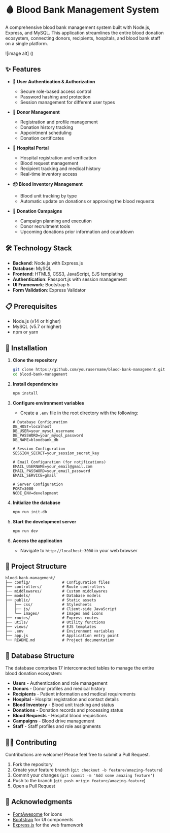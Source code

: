# 🩸 Blood Bank Management System

A comprehensive blood bank management system built with Node.js, Express, and MySQL. This application streamlines the entire blood donation ecosystem, connecting donors, recipients, hospitals, and blood bank staff on a single platform.

![image alt] ()

## ✨ Features

- **🔐 User Authentication & Authorization**
  - Secure role-based access control
  - Password hashing and protection
  - Session management for different user types

- **👤 Donor Management**
  - Registration and profile management
  - Donation history tracking
  - Appointment scheduling
  - Donation certificates 

- **🏥 Hospital Portal**
  - Hospital registration and verification
  - Blood request management
  - Recipient tracking and medical history
  - Real-time inventory access

- **📦 Blood Inventory Management**
  - Blood unit tracking by type
  - Automatic update on donations or approving the blood requests

- **🎯 Donation Campaigns**
  - Campaign planning and execution
  - Donor recruitment tools
  - Upcoming donations prior information and countdown


## 🛠️ Technology Stack

- **Backend**: Node.js with Express.js
- **Database**: MySQL
- **Frontend**: HTML5, CSS3, JavaScript, EJS templating
- **Authentication**: Passport.js with session management
- **UI Framework**: Bootstrap 5
- **Form Validation**: Express Validator

## 📋 Prerequisites

- Node.js (v14 or higher)
- MySQL (v5.7 or higher)
- npm or yarn

## 🚀 Installation

1. **Clone the repository**
   ```bash
   git clone https://github.com/yourusername/blood-bank-management.git](https://github.com/ayushdongre01/Blood_Bank_Management_System.git
   cd blood-bank-management
   ```

2. **Install dependencies**
   ```bash
   npm install
   ```

3. **Configure environment variables**
   - Create a `.env` file in the root directory with the following:
   ```
   # Database Configuration
   DB_HOST=localhost
   DB_USER=your_mysql_username
   DB_PASSWORD=your_mysql_password
   DB_NAME=bloodbank_db

   # Session Configuration
   SESSION_SECRET=your_session_secret_key

   # Email Configuration (for notifications)
   EMAIL_USERNAME=your_email@gmail.com
   EMAIL_PASSWORD=your_email_password
   EMAIL_SERVICE=gmail

   # Server Configuration
   PORT=3000
   NODE_ENV=development
   ```

4. **Initialize the database**
   ```bash
   npm run init-db
   ```

5. **Start the development server**
   ```bash
   npm run dev
   ```

6. **Access the application**
   - Navigate to `http://localhost:3000` in your web browser


## 📁 Project Structure

```
blood-bank-management/
├── config/              # Configuration files
├── controllers/         # Route controllers
├── middlewares/         # Custom middlewares
├── models/              # Database models
├── public/              # Static assets
│   ├── css/             # Stylesheets
│   ├── js/              # Client-side JavaScript
│   └── images/          # Images and icons
├── routes/              # Express routes
├── utils/               # Utility functions
├── views/               # EJS templates
├── .env                 # Environment variables
├── app.js               # Application entry point
└── README.md            # Project documentation
```

## 💾 Database Structure

The database comprises 17 interconnected tables to manage the entire blood donation ecosystem:

- **Users** - Authentication and role management
- **Donors** - Donor profiles and medical history
- **Recipients** - Patient information and medical requirements
- **Hospital** - Hospital registration and contact details
- **Blood Inventory** - Blood unit tracking and status
- **Donations** - Donation records and processing status
- **Blood Requests** - Hospital blood requisitions
- **Campaigns** - Blood drive management
- **Staff** - Staff profiles and role assignments


## 👨‍💻 Contributing

Contributions are welcome! Please feel free to submit a Pull Request.

1. Fork the repository
2. Create your feature branch (`git checkout -b feature/amazing-feature`)
3. Commit your changes (`git commit -m 'Add some amazing feature'`)
4. Push to the branch (`git push origin feature/amazing-feature`)
5. Open a Pull Request

## 👏 Acknowledgments

- [FontAwesome](https://fontawesome.com/) for icons
- [Bootstrap](https://getbootstrap.com/) for UI components
- [Express.js](https://expressjs.com/) for the web framework 
